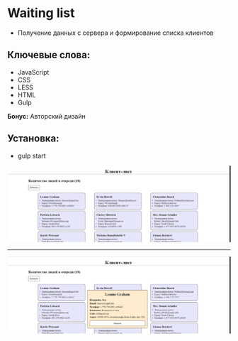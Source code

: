 # Waiting list
* Получение данных с сервера и формирование списка клиентов
## Ключевые слова:
* JavaScript
* CSS
* LESS
* HTML 
* Gulp

**Бонус:** Авторский дизайн


## Установка:
* gulp start

![screenshot of sample](/Screenshots/1.png)
***
![screenshot of sample](/Screenshots/2.png)
